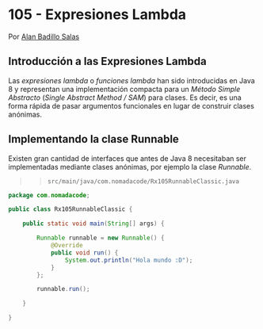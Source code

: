 # 105 - Expresiones Lambda

Por [Alan Badillo Salas](https://www.nomadacode.com)

## Introducción a las Expresiones Lambda

Las *expresiones lambda* o *funciones lambda* han sido introducidas en Java 8 y representan una implementación compacta para un *Método Simple Abstracto* (*Single Abstract Method / SAM*) para clases. Es decir, es una forma rápida de pasar argumentos funcionales en lugar de construir clases anónimas.

## Implementando la clase Runnable

Existen gran cantidad de interfaces que antes de Java 8 necesitaban ser implementadas mediante clases anónimas, por ejemplo la clase *Runnable*.

> > `src/main/java/com.nomadacode/Rx105RunnableClassic.java`

```java
package com.nomadacode;

public class Rx105RunnableClassic {

    public static void main(String[] args) {

        Runnable runnable = new Runnable() {
            @Override
            public void run() {
                System.out.println("Hola mundo :D");
            }
        };

        runnable.run();

    }

}
```

## 